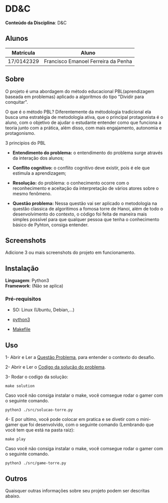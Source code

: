 # DD&C

**Conteúdo da Disciplina**: D&C<br>

## Alunos
|Matrícula | Aluno |
| -- | -- |
| 17/0142329  | Francisco Emanoel Ferreira da Penha |


## Sobre 

O projeto é uma abordagem do método educacional PBL(aprendizagem baseada em problemas) aplicado a algoritmos do tipo "Dividir para conquitar".

O que é o método PBL? Diferentemente da métodologia tradicional ela busca uma  estratégia de metodologia ativa, que o principal protagonista é o aluno, com o objetivo de ajudar o estudante entender como que funciona a teoria junto com a prática, além disso, com mais engajamento, autonomia e protagonismo.

3 principios do PBL

* **Entendimento do problema:** o entendimento do problema surge através da interação dos alunos;
* **Conflito cognitivo:** o conflito cognitivo deve existir, pois é ele que estimula a aprendizagem;
* **Resolução:** do problema: o conhecimento ocorre com o reconhecimento e aceitação da interpretação de vários atores sobre o mesmo fenômeno.

* **Questão problema:** Nessa questão vai ser aplicado o metodologia na questão classica de algoritimos a fomosa torre de Hanoi, além de todo o desenvolvimento do contexto, o código foi feita de maneira mais simples possível para que qualquer pessoa que tenha o conhecimento básico de Pyhton, consiga entender.

## Screenshots
Adicione 3 ou mais screenshots do projeto em funcionamento.

## Instalação 
**Linguagem**: Python3<br>
**Framework**: (Não se aplica)<br>


### Pré-requisitos
- SO: Linux (Ubuntu, Debian,...)
- [python3](https://python.org.br/instalacao-linux/)

- [Makefile](https://howtoinstall.co/pt/make)

## Uso 
1- Abrir e Ler a [Questão Problema](https://projeto-de-algoritmos.github.io/D-C-Apre-DC/#/README), para entender o contexto do desafio.


2- Abrir e Ler o [Codigo da solução do problema](./src/solucao-torre.py).


3- Rodar o codigo da solução:

    make solution

Caso você não consiga instalar o make, você comsegue rodar o gamer com o seguinte comando.   

    python3 ./src/solucao-torre.py




4- E por ultimo, você pode colocar em pratica e se divetir com o mini-gamer que foi desenvolvido, com o seguinte comando (Lembrando que você tem que está na pasta raiz):

    make play

Caso você não consiga instalar o make, você comsegue rodar o gamer com o seguinte comando.

    python3 ./src/game-torre.py


## Outros 
Quaisquer outras informações sobre seu projeto podem ser descritas abaixo.




